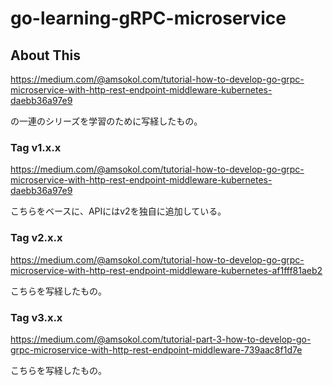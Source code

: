 # go-learning-gRPC-microservice

## About This

https://medium.com/@amsokol.com/tutorial-how-to-develop-go-grpc-microservice-with-http-rest-endpoint-middleware-kubernetes-daebb36a97e9

の一連のシリーズを学習のために写経したもの。

### Tag v1.x.x

https://medium.com/@amsokol.com/tutorial-how-to-develop-go-grpc-microservice-with-http-rest-endpoint-middleware-kubernetes-daebb36a97e9

こちらをベースに、APIにはv2を独自に追加している。

### Tag v2.x.x

https://medium.com/@amsokol.com/tutorial-how-to-develop-go-grpc-microservice-with-http-rest-endpoint-middleware-kubernetes-af1fff81aeb2

こちらを写経したもの。

### Tag v3.x.x

https://medium.com/@amsokol.com/tutorial-part-3-how-to-develop-go-grpc-microservice-with-http-rest-endpoint-middleware-739aac8f1d7e

こちらを写経したもの。
